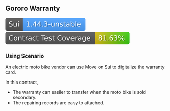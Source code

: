 Gororo Warranty
---
![SuiVersion](./.github/badges/sui-version-badge.svg)
![Coverage](./.github/badges/coverage.svg)

### Using Scenario

An electric moto bike vendor can use Move on Sui to digitalize the warranty card.

In this contract, 
- The warranty can easiler to transfer when the moto bike is sold secondary.
- The repairing records are easy to attached.
